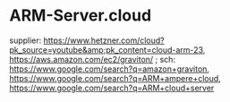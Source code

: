 # ARM-Server.cloud
supplier: https://www.hetzner.com/cloud?pk_source=youtube&amp;pk_content=cloud-arm-23, https://aws.amazon.com/ec2/graviton/ ; sch: https://www.google.com/search?q=amazon+graviton, https://www.google.com/search?q=ARM+ampere+cloud, https://www.google.com/search?q=ARM+cloud+server
